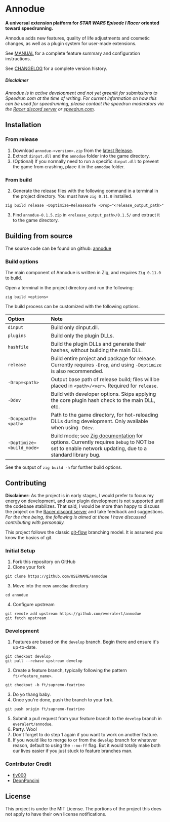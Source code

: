 # Annodue

**A universal extension platform for *STAR WARS Episode I Racer* oriented toward speedrunning.**

Annodue adds new features, quality of life adjustments and cosmetic changes, as well as a plugin system for user-made extensions.

See [MANUAL](MANUAL.md) for a complete feature summary and configuration instructions.

See [CHANGELOG](CHANGELOG.md) for a complete version history.


##### *Disclaimer*

*Annodue is in active development and not yet greenlit for submissions to Speedrun.com at the time of writing. For current information on how this can be used for speedrunning, please contact the speedrun moderators via the [Racer discord server](https://discord.com/servers/star-wars-episode-i-racer-441839750555369474) or [speedrun.com](https://www.speedrun.com/swe1r).*

## Installation

### From release

1. Download `annodue-<version>.zip` from the [latest Release](https://github.com/everalert/annodue/releases/latest).
2. Extract `dinput.dll` and the `annodue` folder into the game directory.
3. (Optional) If you normally need to run a specific `dinput.dll` to prevent the game from crashing, place it in the `annodue` folder.

### From build

2. Generate the release files with the following command in a terminal in the project directory. You must have `zig 0.11.0` installed.
```zig
zig build release -Doptimize=ReleaseSafe -Drop="<release_output_path>"
```
3. Find `annodue-0.1.5.zip` in `<release_output_path>/0.1.5/` and extract it to the game directory.

## Building from source

The source code can be found on github: [annodue](https://github.com/everalert/annodue)

### Build options

The main component of Annodue is written in Zig, and requires `Zig 0.11.0` to build.

Open a terminal in the project directory and run the following:
```
zig build <options>
```

The build process can be customized with the following options.

|Option|Note|
|:---|:---|
|`dinput`|Build only dinput.dll.
|`plugins`|Build only the plugin DLLs.
|`hashfile`|Build the plugin DLLs and generate their hashes, without building the main DLL.
|`release`     |Build entire project and package for release. Currently requires `-Drop`, and using `-Doptimize` is also recommended.
|`-Drop=<path>`|Output base path of release build; files will be placed in `<path>/<ver>`. Required for `release`.
|`-Ddev`|Build with developer options. Skips applying the core plugin hash check to the main DLL, etc.
|`-Dcopypath=<path>`|Path to the game directory, for hot-reloading DLLs during development. Only available when using `-Ddev`.
|`-Doptimize=<build_mode>`|Build mode; see [Zig documentation](https://ziglang.org/documentation/0.11.0/#Build-Mode) for options. Currently requires `Debug` to NOT be set to enable network updating, due to a standard library bug.

See the output of `zig build -h` for further build options.

## Contributing

**Disclaimer:** As the project is in early stages, I would prefer to focus my energy on development, and user plugin development is not supported until the codebase stabilizes. That said, I would be more than happy to discuss the project on the [Racer discord server](https://discord.com/servers/star-wars-episode-i-racer-441839750555369474) and take feedback and suggestions. *For the time being, the following is aimed at those I have discussed contributing with personally.*

This project follows the classic [git-flow](https://nvie.com/posts/a-successful-git-branching-model/) branching model. It is assumed you know the basics of git.

### Initial Setup

1. Fork this repository on GitHub
2. Clone your fork
```
git clone https://github.com/USERNAME/annodue
```
3. Move into the new `annodue` directory
```
cd annodue
```
4. Configure upstream
```
git remote add upstream https://github.com/everalert/annodue
git fetch upstream
```

### Development

1. Features are based on the `develop` branch. Begin there and ensure it's up-to-date.
```
git checkout develop
git pull --rebase upstream develop
```
2. Create a feature branch, typically following the pattern `ft/<feature_name>`.
```
git checkout -b ft/supremo-featrino
```
3. Do yo thang baby.
4. Once you're done, push the branch to your fork.
```
git push origin ft/supremo-featrino
```
5. Submit a pull request from your feature branch to the `develop` branch in `everalert/annodue`.
6. Party. Woo!
7. Don't forget to do step 1 again if you want to work on another feature.
8. If you would like to merge to or from the `develop` branch for whatever reason, default to using the `--no-ff` flag. But it would totally make both our lives easier if you just stuck to feature branches man.

### Contributor Credit

- [tly000](https://github.com/tly000)
- [DeonPoncini](https://github.com/DeonPoncini)

## License

This project is under the MIT License. The portions of the project this does not apply to have their own license notifications.
